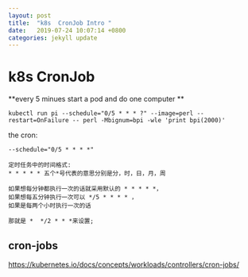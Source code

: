 ```yaml
---
layout: post
title:  "k8s  CronJob Intro "
date:   2019-07-24 10:07:14 +0800
categories: jekyll update
---
```

#  k8s  CronJob

**every 5 minues start a pod and do one computer **

```
kubectl run pi --schedule="0/5 * * * ?" --image=perl --restart=OnFailure -- perl -Mbignum=bpi -wle 'print bpi(2000)'
```

the cron:

```
--schedule="0/5 * * * *"

```

```
定时任务中的时间格式:
* * * * * 五个*号代表的意思分别是分，时，日，月，周

如果想每分钟都执行一次的话就采用默认的 * * * * *，
如果想每五分钟执行一次可以 */5 * * * * ，
如果是每两个小时执行一次的话

那就是 *  */2 * * *来设置;  
```

## cron-jobs

https://kubernetes.io/docs/concepts/workloads/controllers/cron-jobs/



